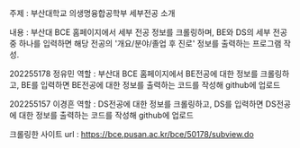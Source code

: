 주제 : 부산대학교 의생명융합공학부 세부전공 소개

내용 : 부산대 BCE 홈페이지에서 세부 전공 정보를 크롤링하며, BE와 DS의 세부 전공 중 하나를 입력하면 해당 전공의 '개요/분야/졸업 후 진로' 정보를 출력하는 프로그램 작성.

202255178 정유민 역할 : 부산대 BCE 홈페이지에서 BE전공에 대한 정보를 크롤링하고, BE를 입력하면 BE전공에 대한 정보를 출력하는 코드를 작성해 github에 업로드

202255157 이경흔 역할 : DS전공에 대한 정보를 크롤링하고, DS를 입력하면 DS전공에 대한 정보를 출력하는 코드를 작성해 github에 업로드

크롤링한 사이트 url : https://bce.pusan.ac.kr/bce/50178/subview.do
